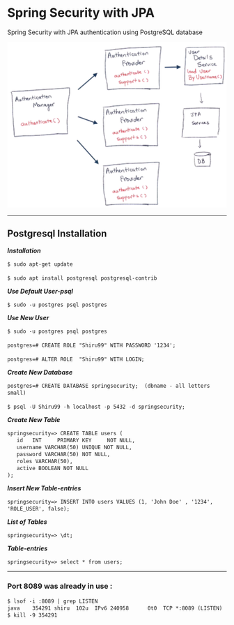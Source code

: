 # Spring Security with JPA

Spring Security with JPA authentication using PostgreSQL database

<center><img src="Screenshots/spring-security-JPA.png" alt="Spring Security with JPA" width="640"/></center>

---

## Postgresql Installation
***Installation***
```
$ sudo apt-get update
 
$ sudo apt install postgresql postgresql-contrib
```

***Use Default User-psql***
```
$ sudo -u postgres psql postgres
```


***Use New User***
```
$ sudo -u postgres psql postgres

postgres=# CREATE ROLE "Shiru99" WITH PASSWORD '1234';

postgres=# ALTER ROLE  "Shiru99" WITH LOGIN;
```

***Create New Database***
```
postgres=# CREATE DATABASE springsecurity;  (dbname - all letters small)

$ psql -U Shiru99 -h localhost -p 5432 -d springsecurity;
```

***Create New Table***
```
springsecurity=> CREATE TABLE users (
   id   INT     PRIMARY KEY     NOT NULL,
   username VARCHAR(50) UNIQUE NOT NULL,
   password VARCHAR(50) NOT NULL,
   roles VARCHAR(50),
   active BOOLEAN NOT NULL
);
```

***Insert New Table-entries***
```
springsecurity=> INSERT INTO users VALUES (1, 'John Doe' , '1234', 'ROLE_USER', false);
```

***List of Tables***
```
springsecurity=> \dt;
```

***Table-entries***
```
springsecurity=> select * from users;
```
---

### Port 8089 was already in use :

```
$ lsof -i :8089 | grep LISTEN
java    354291 shiru  102u  IPv6 240958      0t0  TCP *:8089 (LISTEN)
$ kill -9 354291
```